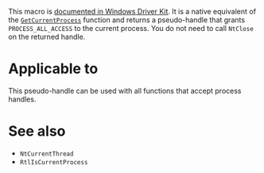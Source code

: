 This macro is [documented in Windows Driver Kit](https://learn.microsoft.com/en-us/windows-hardware/drivers/kernel/zwcurrentprocess). It is a native equivalent of the [`GetCurrentProcess`](https://learn.microsoft.com/en-us/windows/win32/api/processthreadsapi/nf-processthreadsapi-getcurrentprocess) function and returns a pseudo-handle that grants `PROCESS_ALL_ACCESS` to the current process. You do not need to call `NtClose` on the returned handle.

# Applicable to
This pseudo-handle can be used with all functions that accept process handles.

# See also
 - `NtCurrentThread`
 - `RtlIsCurrentProcess`
